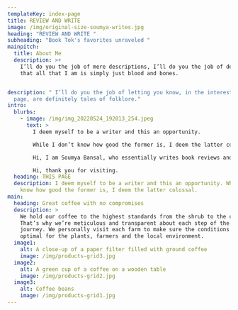 ```yaml
---
templateKey: index-page
title: REVIEW AND WRITE
image: /img/original-size-soumya-writes.jpg
heading: "REVIEW AND WRITE "
subheading: "Book Tok's favorites unraveled "
mainpitch:
  title: About Me
  description: >+
    I’ll do you the job of mere descriptions, I’ll do you the job of defining
    that all that I am is simply just blood and bones.


description: " I’ll do you the job of letting you know, in the interest of this
  page, are definitely tales of folklore."
intro:
  blurbs:
    - image: /img/img_20220524_192013_254.jpeg
      text: >
        I deem myself to be a writer and this an opportunity. 

        While I don’t know how good the former is, I deem the latter colossal.

        Hi, I am Soumya Bansal, who essentially writes book reviews and short extracts as a side hobby.

        Hi, thank you for visiting.
  heading: THIS PAGE
  description: I deem myself to be a writer and this an opportunity. While I don’t
    know how good the former is, I deem the latter colossal.
main:
  heading: Great coffee with no compromises
  description: >
    We hold our coffee to the highest standards from the shrub to the cup.
    That’s why we’re meticulous and transparent about each step of the coffee’s
    journey. We personally visit each farm to make sure the conditions are
    optimal for the plants, farmers and the local environment.
  image1:
    alt: A close-up of a paper filter filled with ground coffee
    image: /img/products-grid3.jpg
  image2:
    alt: A green cup of a coffee on a wooden table
    image: /img/products-grid2.jpg
  image3:
    alt: Coffee beans
    image: /img/products-grid1.jpg
---
```

